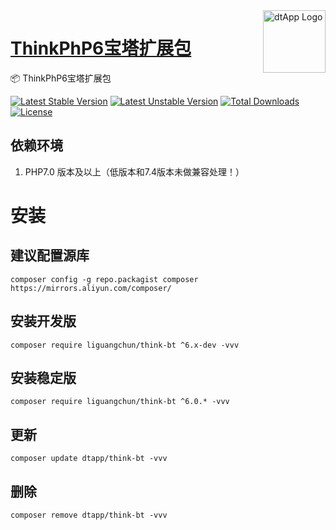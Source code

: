 <img align="right" width="100" src="https://cdn.oss.liguangchun.cn/04/999e9f2f06d396968eacc10ce9bc8a.png" alt="dtApp Logo"/>

<h1 align="left"><a href="https://www.dtapp.net/">ThinkPhP6宝塔扩展包</a></h1>

📦 ThinkPhP6宝塔扩展包

[![Latest Stable Version](https://poser.pugx.org/dtapp/think-bt/v/stable)](https://packagist.org/packages/dtapp/think-bt) 
[![Latest Unstable Version](https://poser.pugx.org/dtapp/think-bt/v/unstable)](https://packagist.org/packages/dtapp/think-bt) 
[![Total Downloads](https://poser.pugx.org/dtapp/think-bt/downloads)](https://packagist.org/packages/dtapp/think-bt) 
[![License](https://poser.pugx.org/dtapp/think-bt/license)](https://packagist.org/packages/dtapp/think-bt)

## 依赖环境

1. PHP7.0 版本及以上（低版本和7.4版本未做兼容处理！）


# 安装
## 建议配置源库

```text
composer config -g repo.packagist composer https://mirrors.aliyun.com/composer/
```

## 安装开发版

```text
composer require liguangchun/think-bt ^6.x-dev -vvv
``````
   
   ## 安装稳定版
   
   ```text
   composer require liguangchun/think-bt ^6.0.* -vvv
   ```

## 更新

```text
composer update dtapp/think-bt -vvv
```

## 删除

```text
composer remove dtapp/think-bt -vvv
```
